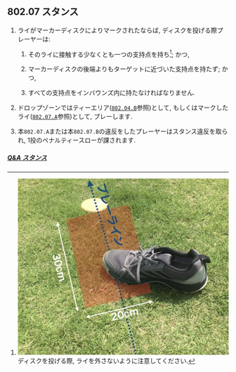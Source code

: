 ## 802.07 スタンス

1. ライがマーカーディスクによりマークされたならば,
ディスクを投げる際プレーヤーは:

    1. そのライに接触する少なくとも一つの支持点を持ち[^1]; かつ,

    1. マーカーディスクの後端よりもターゲットに近づいた支持点を持たず; かつ,

    1. すべての支持点をインバウンズ内に持たなければなりません.

1. ドロップゾーンではティーエリア([`802.04.B`](80204)参照)として,
もしくはマークしたライ([`802.07.A`](80207)参照)として,
プレーします.

1. 本`802.07.A`または本`802.07.B`の違反をしたプレーヤーはスタンス違反を取られ,
1投のペナルティースローが課されます.

##### [Q&A スタンス](qa-sta)


[^1]: ![ライ](assets/img/lie_stance.jpg)
ディスクを投げる際,
ライを外さないように注意してください.
